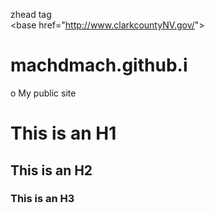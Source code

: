 


zhead tag <br>
&lt;base href="http://www.clarkcountyNV.gov/"&gt;
    
    
# machdmach.github.i
o
My public site


# This is an H1 #

## This is an H2 ##

### This is an H3 ######

